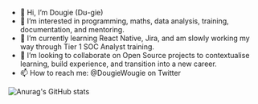 - 👋 Hi, I’m Dougie (Dʊ-gie)
- 👀 I’m interested in programming, maths, data analysis, training, documentation, and mentoring.
- 🌱 I’m currently learning React Native, Jira, and am slowly working my way through Tier 1 SOC Analyst training.
- 💞️ I’m looking to collaborate on Open Source projects to contextualise learning, build experience, and transition into a new career.
- 📫 How to reach me: @DougieWougie on Twitter

<!---
DougieWougie/DougieWougie is a ✨ special ✨ repository because its `README.md` (this file) appears on your GitHub profile.
You can click the Preview link to take a look at your changes.
--->

![Anurag's GitHub stats](https://github-readme-stats.vercel.app/api?username=dougiewougie&show_icons=true&theme=radical&hide=stars,)
